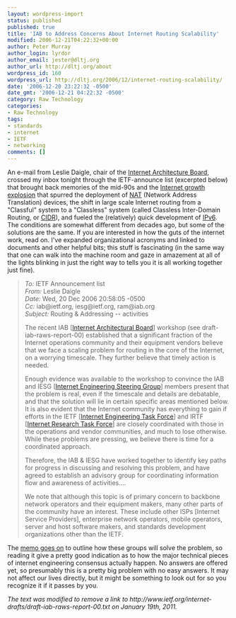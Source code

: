 ```yaml
---
layout: wordpress-import
status: published
published: true
title: 'IAB to Address Concerns About Internet Routing Scalability'
modified: 2006-12-21T04:22:32+00:00
author: Peter Murray
author_login: lyrdor
author_email: jester@dltj.org
author_url: http://dltj.org/about
wordpress_id: 160
wordpress_url: http://dltj.org/2006/12/internet-routing-scalability/
date: '2006-12-20 23:22:32 -0500'
date_gmt: '2006-12-21 04:22:32 -0500'
category: Raw Technology
categories:
- Raw Technology
tags:
- standards
- internet
- IETF
- networking
comments: []
---
```

<p>An e-mail from Leslie Daigle, chair of the <a href="http://www.iab.org/" title="Internet Architecture Board homepage">Internet Architecture Board</a>, crossed my inbox tonight through the IETF-announce list (excerpted below) that brought back memories of the mid-90s and the <a href="http://en.wikipedia.org/wiki/IPv4#Exhaustion" title="IPv4, Exhaustion heading - Wikipedia">Internet growth explosion</a> that spurred the deployment of <a href="http://en.wikipedia.org/wiki/Network_address_translation" title="Network address translation - Wikipedia">NAT</a> (Network Address Translation) devices, the shift in large scale Internet routing from a "Classful" system to a "Classless" system (called Classless Inter-Domain Routing, or <a href="http://en.wikipedia.org/wiki/Classless_Inter-Domain_Routing" title="Classless Inter-Domain Routing - Wikipedia">CIDR</a>), and fueled the (relatively) quick development of <a href="http://en.wikipedia.org/wiki/IPv6" title="IPv6 - Wikipedia">IPv6</a>.  The conditions are somewhat different from decades ago, but some of the solutions are the same.  If you are interested in how the guts of the internet work, read on.  I've expanded organizational acronyms and linked to documents and other helpful bits; this stuff is fascinating (in the same way that one can walk into the machine room and gaze in amazement at all of the lights blinking in just the right way to tells you it is all working together just fine).</p>
<blockquote><p>
<i>To:</i> IETF Announcement list <ietf-announce@ietf.org><br />
<i>From:</i> Leslie Daigle <leslie@thinkingcat.com><br />
<i>Date:</i> Wed, 20 Dec 2006 20:58:05 -0500<br />
<i>Cc:</i> iab@ietf.org, iesg@ietf.org, ram@iab.org<br />
<i>Subject:</i> Routing &amp; Addressing -- activities </p>
<p>The recent IAB [<a href="http://www.iab.org/" title="Internet Architecture Board homepage">Internet Architectural Board</a>] workshop (see <span class="removed_link" title="http://www.ietf.org/internet-drafts/draft-iab-raws-report-00.txt">draft-iab-raws-report-00</span>) established that a significant fraction of the Internet operations community and their equipment vendors believe that we face a scaling problem for routing in the core of the Internet, on a worrying timescale.  They further believe that timely action is needed.</p>
<p>Enough evidence was available to the workshop to convince the IAB and IESG [<a href="http://www.ietf.org/iesg" title="Internet Engineering Steering Group homepage">Internet Engineering Steering Group</a>] members present that the problem is real, even if the timescale and details are debatable, and that the solution will lie in certain specific areas mentioned below. It is also evident that the Internet community has everything to gain if efforts in the IETF [<a href="http://www.ietf.org/" title="Internet Engineering Task Force homepage">Internet Engineering Task Force</a>] and IRTF [<a href="http://www.irtf.org/" title="Internet Research Task Force homepage">Internet Research Task Force</a>] are closely coordinated with those in the operations and vendor communities, and much to lose otherwise.  While these problems are pressing, we believe there is time for a coordinated approach.</p>
<p>Therefore, the IAB & IESG have worked together to identify key paths for progress in discussing and resolving this problem, and have agreed to establish an advisory group for coordinating information flow and awareness of activities....</p>
<p>We note that although this topic is of primary concern to backbone network operators and their equipment makers, many other parts of the community have an interest. These include other ISPs [Internet Service Providers], enterprise network operators, mobile operators, server and host software makers, and standards development organizations other than the IETF.
</p></blockquote>
<p>The <a href="http://www1.ietf.org/mail-archive/web/ietf-announce/current/msg03255.html" title="E-mail from Leslie Daigle regarding &#039;Routing &amp; Addressing -- activities&#039; dated Wed, 20 Dec 2006 20:58:05 -0500">memo goes on</a> to outline how these groups will solve the problem, so reading it give a pretty good indication as to how the major technical pieces of internet engineering consensus actually happen.  No answers are offered yet, so presumably this is a pretty big problem with no easy answers.  It may not affect our lives directly, but it might be something to look out for so you recognize it if it passes by you.
<p style="padding:0;margin:0;font-style:italic;" class="removed_link">The text was modified to remove a link to http://www.ietf.org/internet-drafts/draft-iab-raws-report-00.txt on January 19th, 2011.</p>

